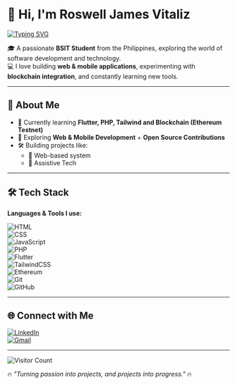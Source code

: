 # 👋 Hi, I'm Roswell James Vitaliz  

[![Typing SVG](https://readme-typing-svg.demolab.com?font=Fira+Code&weight=600&pause=1000&color=38BDF8&width=435&lines=BSIT+Student+%7C+Web+%26+Mobile+Developer;Exploring+Blockchain+%26+AI;Always+Learning+%7C+Always+Building)](https://git.io/typing-svg)

🎓 A passionate **BSIT Student** from the Philippines, exploring the world of software development and technology.  
💻 I love building **web & mobile applications**, experimenting with **blockchain integration**, and constantly learning new tools.  

---

## 🚀 About Me
- 🎯 Currently learning **Flutter, PHP, Tailwind and Blockchain (Ethereum Testnet)**
- 🌱 Exploring **Web & Mobile Development** + **Open Source Contributions**
- 🛠️ Building projects like:  
  - 📱 Web-based system  
  - 🤖 Assistive Tech  

---

## 🛠️ Tech Stack
**Languages & Tools I use:**  

![HTML](https://img.shields.io/badge/HTML5-E34F26?style=for-the-badge&logo=html5&logoColor=fff)  
![CSS](https://img.shields.io/badge/CSS3-1572B6?style=for-the-badge&logo=css3&logoColor=fff)  
![JavaScript](https://img.shields.io/badge/JavaScript-323330?style=for-the-badge&logo=javascript&logoColor=f7df1e)  
![PHP](https://img.shields.io/badge/PHP-777bb4?style=for-the-badge&logo=php&logoColor=fff)  
![Flutter](https://img.shields.io/badge/Flutter-02569B?style=for-the-badge&logo=flutter&logoColor=fff)  
![TailwindCSS](https://img.shields.io/badge/TailwindCSS-38B2AC?style=for-the-badge&logo=tailwind-css&logoColor=fff)  
![Ethereum](https://img.shields.io/badge/Ethereum-3C3C3D?style=for-the-badge&logo=ethereum&logoColor=fff)  
![Git](https://img.shields.io/badge/Git-F05032?style=for-the-badge&logo=git&logoColor=fff)  
![GitHub](https://img.shields.io/badge/GitHub-181717?style=for-the-badge&logo=github&logoColor=fff)  

---

## 🌐 Connect with Me
[![LinkedIn](https://img.shields.io/badge/LinkedIn-0A66C2?style=for-the-badge&logo=linkedin&logoColor=fff)](https://www.linkedin.com/in/roswell-james-vitaliz-182a58181/)  
[![Gmail](https://img.shields.io/badge/Email-D14836?style=for-the-badge&logo=gmail&logoColor=fff)](mailto:roswelljamesvitaliz@gmail.com)  

---

![Visitor Count](https://komarev.com/ghpvc/?username=rswljms&label=Profile%20Views&color=0e75b6&style=flat)  

🔥 *"Turning passion into projects, and projects into progress."* 🔥
